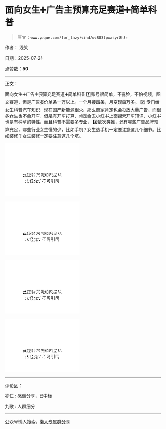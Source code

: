 # 面向女生➕广告主预算充足赛道➕简单科普

> 原文：[`www.yuque.com/for_lazy/wind/wz883lpxasyr8h8r`](https://www.yuque.com/for_lazy/wind/wz883lpxasyr8h8r)

作者： 浅笑

日期：2025-07-24

点赞数：**50**

* * *

正文：

面向女生➕广告主预算充足赛道➕简单科普 1️⃣账号很简单，不露脸，不怕视频，图文赛道，但是广告报价单条一万以上。一个月接四条，月变现四万多。 2️⃣ 专门给女生科普汽车知识，现在国产新能源很火，那么商家肯定也会投放大量广告，而很多女生也不会开车，但是有开车打算，肯定会去小红书上面搜索开车知识，小红书也是有种草的特性。而且科普不需要多专业， 3️⃣依次类推，还有哪些广告品牌预算充足，哪些行业女生懂的少，比如手机？女生选手机一定要注意这几个细节。比如装修？女生装修一定要注意这几个坑。

![](img/38761f30638e9ada1ba5e123ac44e495.png "None")

![](img/133b9887eb15d3f13a46f2a98ebd448d.png "None")

![](img/07860b4d7d4ccf47779d09be9f7f7011.png "None")

![](img/d515fab2648fe5e2a120aac260e524bc.png "None")

* * *

评论区：

亦仁 : 感谢分享，已中标

九歌 : 人群细分

* * *

公众号懒人搜索，[懒人专属群分享](https://lazybook.fun/#/blog/group)
